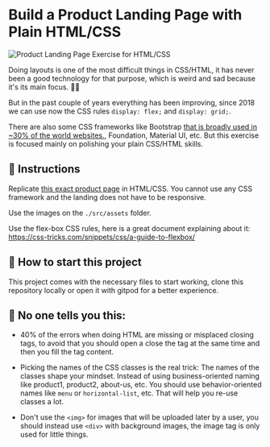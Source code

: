 # Build a Product Landing Page with Plain HTML/CSS

![Product Landing Page Exercise for HTML/CSS](https://github.com/breatheco-de/exercise-product-landing-page-plain-css/blob/master/preview.png?raw=true)

Doing layouts is one of the most difficult things in CSS/HTML, it has never been a good technology for that purpose, which is weird and sad because it's its main focus. 🤔🤪

But in the past couple of years everything has been improving, since 2018 we can use now the CSS rules `display: flex;` and `display: grid;`.

There are also some CSS frameworks like Bootstrap [that is broadly used in ~30% of the world websites.](https://w3techs.com/technologies/details/js-bootstrap), Foundation, Material UI, etc. But this exercise is focused mainly on polishing your plain CSS/HTML skills.

## 📝 Instructions

Replicate [this exact product page](https://github.com/breatheco-de/exercise-product-landing-page-plain-css/blob/master/preview.png?raw=true) in HTML/CSS. You cannot use any CSS framework and the landing does not have to be responsive.

Use the images on the `./src/assets` folder.

Use the flex-box CSS rules, here is a great document explaining about it: https://css-tricks.com/snippets/css/a-guide-to-flexbox/

## 🌱  How to start this project

This project comes with the necessary files to start working, clone this repository locally or open it with gitpod for a better experience.

## 🥵 No one tells you this:

- 40% of the errors when doing HTML are missing or misplaced closing tags, to avoid that you should open a close the tag at the same time and then you fill the tag content.

- Picking the names of the CSS classes is the real trick: The names of the classes shape your mindset. Instead of using business-oriented naming like product1, product2, about-us, etc. You should use behavior-oriented names like `menu` or `horizontal-list`, etc. That will help you re-use classes a lot.

- Don't use the `<img>` for images that will be uploaded later by a user, you should instead use `<div>` with background images, the image tag is only used for little things.
